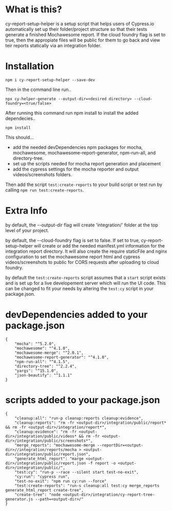 # What is this?

cy-report-setup-helper is a setup script that helps users of Cypress.io automatically set up their folder/project structure so that their tests generate a finished Mochawesome report. If the cloud foundry flag is set to true, then the appropiate files will be public for them to go back and view teir reports statically via an integration folder. 

# Installation
`npm i cy-report-setup-helper --save-dev`

Then in the command line run..

`npx cy-helper-generate --output-dir=<desired directory> --cloud-foundry=<true/false>`

After running this command run npm install to install the added dependecies..

`npm install` 

This should...
- add the needed devDependencies npm packages for mocha, mochawesome, mochawesome-report-generator, npm-run-all, and directory-tree.
- set up the scripts needed for mocha report generation and placement
- add the cypress settings for the mocha reporter and output videos/screenshots folders.

Then add the script `test:create-reports` to your build script or test run by calling `npm run test:create-reports`. 

# Extra Info
by default, the --output-dir flag will create 'integration/' folder at the top level of your project. 

by default, the --cloud-foundry flag is set to false. If set to true, cy-report-setup-helper will create or add the needed manifest.yml information for the integration report directory. It will also create the require staticFile and nginx configuration to set the mochawesome report html and cypress videos/screenshots to public for CORS requests after uploading to cloud foundry.

by default the `test:create-reports` script assumes that a `start` script exists and is set up for a live developement server which will run the UI code. This can be changed to fit your needs by altering the `test:cy` script in your package.json.

# devDependencies added to your package.json
```
{
    "mocha": "^5.2.0",
    "mochawesome": "^4.1.0",
    "mochawesome-merge": "^2.0.1",
    "mochawesome-report-generator": "^4.1.0",
    "npm-run-all": "^4.1.5",
    "directory-tree": "^2.2.4",
    "yargs": "^15.1.0",
    "json-beautify": "^1.1.1"
}
```
# scripts added to your package.json
```
{
    "cleanup:all": "run-p cleanup:reports cleanup:evidence",
    "cleanup:reports": "rm -fr <output-dir>/integration/public/report* && rm -fr <output-dir>/integration/report*",
    "cleanup:evidence": "rm -fr <output-dir>/integration/public/videos* && rm -fr <output-dir>/integration/public/screenshots*",
    "merge_reports": "mochawesome-merge --reportDir=<output-dir>//integration/reports/mocha > <output-dir>/integration/public/report.json",
    "generate_html_report": "marge <output-dir>/integration/public/report.json -f report -o <output-dir>/integration/public/",
    "test:cy": "run-p --race --silent start test-no-exit",
    "cy:run": "cypress run",
    "test-no-exit": "npm run cy:run --force" 
    "test:create-reports": "run-s cleanup:all test:cy merge_reports generate_html_report create-tree",
    "create-tree": "node <output-dir>/integration/cy-report-tree-generator.js --path=<output-dir>/"
}
```